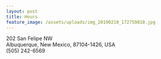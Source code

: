 ```yaml
---
layout: post
title: Hours
feature_image: /assets/uploads/img_20190210_172759810.jpg
---
```

202 San Felipe NW\
Albuquerque, New Mexico, 87104-1426, USA\
(505) 242-6569
